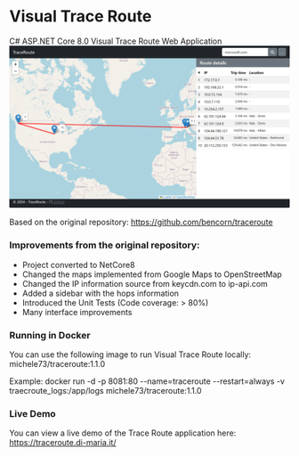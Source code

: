# Visual Trace Route
C# ASP.NET Core 8.0 Visual Trace Route Web Application
![Visual Trace Route Screenshot](https://github.com/mdima/traceroute/blob/master/screenshot.png?raw=true)

Based on the original repository: https://github.com/bencorn/traceroute

### Improvements from the original repository:
* Project converted to NetCore8
* Changed the maps implemented from Google Maps to OpenStreetMap
* Changed the IP information source from keycdn.com to ip-api.com
* Added a sidebar with the hops information
* Introduced the Unit Tests (Code coverage: > 80%)
* Many interface improvements

### Running in Docker
You can use the following image to run Visual Trace Route locally:
michele73/traceroute:1.1.0

Example:
docker run -d -p 8081:80 --name=traceroute --restart=always -v traecroute_logs:/app/logs michele73/traceroute:1.1.0

### Live Demo
You can view a live demo of the Trace Route application here: https://traceroute.di-maria.it/
